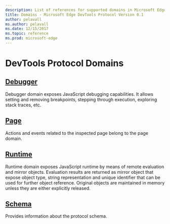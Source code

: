 ```yaml
---
description: List of references for supported domains in Microsoft Edge DevTools Protocol Version 0.1.
title: Domains - Microsoft Edge DevTools Protocol Version 0.1
author: pelavall
ms.author: pelavall
ms.date: 12/15/2017
ms.topic: reference
ms.prod: microsoft-edge
---
```

# DevTools Protocol Domains
## [Debugger](debugger.md)
Debugger domain exposes JavaScript debugging capabilities. It allows setting and removing breakpoints, stepping through execution, exploring stack traces, etc.
## [Page](page.md)
Actions and events related to the inspected page belong to the page domain.
## [Runtime](runtime.md)
Runtime domain exposes JavaScript runtime by means of remote evaluation and mirror objects. Evaluation results are returned as mirror object that expose object type, string representation and unique identifier that can be used for further object reference. Original objects are maintained in memory unless they are either explicitly released.
## [Schema](schema.md)
Provides information about the protocol schema.